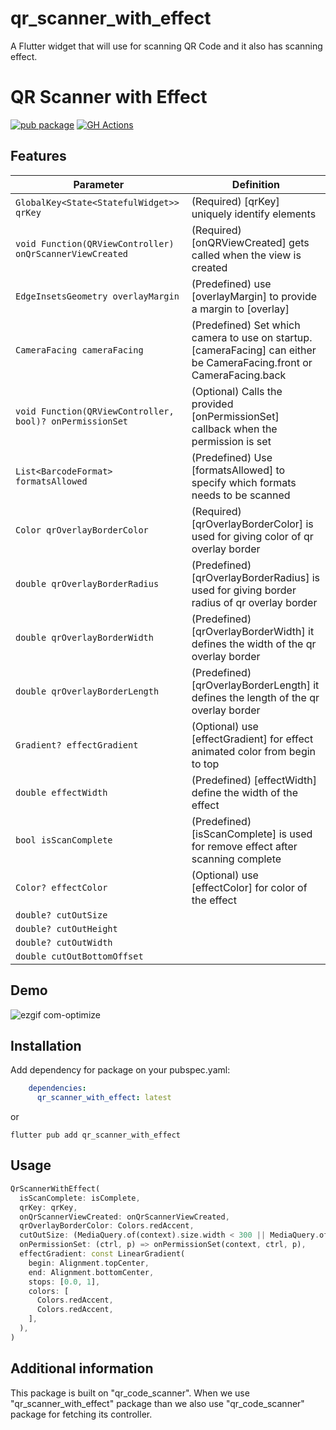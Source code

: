 # qr_scanner_with_effect

A Flutter widget that will use for scanning QR Code and it also has scanning effect.

# QR Scanner with Effect

[![pub package](https://img.shields.io/pub/v/qr_scanner_with_effect?include_prereleases)](https://pub.dartlang.org/packages/qr_scanner_with_effect)
[![GH Actions](https://github.com/juliuscanute/qr_code_scanner/workflows/dart/badge.svg)](https://github.com/mirzamahmud/qr_scanner_with_effect/actions)

## Features

| Parameter                                                       | Definition                                                                                                            |
|-----------------------------------------------------------------|-----------------------------------------------------------------------------------------------------------------------|
| `GlobalKey<State<StatefulWidget>> qrKey`                        | (Required) [qrKey] uniquely identify elements                                                                         |
| `void Function(QRViewController) onQrScannerViewCreated`        | (Required) [onQRViewCreated] gets called when the view is created                                                     | 
| `EdgeInsetsGeometry overlayMargin`                              | (Predefined)  use [overlayMargin] to provide a margin to [overlay]                                                    |
| `CameraFacing cameraFacing`                                     | (Predefined)  Set which camera to use on startup.[cameraFacing] can either be CameraFacing.front or CameraFacing.back |
| `void Function(QRViewController, bool)? onPermissionSet`        | (Optional) Calls the provided [onPermissionSet] callback when the permission is set                                   | 
| `List<BarcodeFormat> formatsAllowed`                            | (Predefined) Use [formatsAllowed] to specify which formats needs to be scanned                                        |
 | `Color qrOverlayBorderColor`                                    | (Required) [qrOverlayBorderColor] is used for giving color of qr overlay border                                       | 
| `double qrOverlayBorderRadius`                                  | (Predefined) [qrOverlayBorderRadius] is used for giving border radius of qr overlay border                            | 
| `double qrOverlayBorderWidth`                                   | (Predefined) [qrOverlayBorderWidth] it defines the width of the qr overlay border                                     |
| `double qrOverlayBorderLength`                                  | (Predefined) [qrOverlayBorderLength] it defines the length of the qr overlay border                                   |
| `Gradient? effectGradient`                                      | (Optional) use [effectGradient] for effect animated color from begin to top                                           |
| `double effectWidth`                                            | (Predefined) [effectWidth] define the width of the effect                                                             |
| `bool isScanComplete`                                           | (Predefined) [isScanComplete] is used for remove effect after scanning complete                                       |
| `Color? effectColor`                                            | (Optional) use [effectColor] for color of the effect                                                                  |
| `double? cutOutSize`                                            |                                                                                                                       | 
| `double? cutOutHeight`                                          |                                                                                                                       |
| `double? cutOutWidth`                                           |                                                                                                                       |
| `double cutOutBottomOffset`                                     |                                                                                                                       |


## Demo

![ezgif com-optimize](https://github.com/mirzamahmud/qr_scanner_with_effect/assets/91328350/fb8d1da5-19a6-492d-adb3-c152963d3fc3)

## Installation

Add dependency for package on your pubspec.yaml:

```yaml
    dependencies:
      qr_scanner_with_effect: latest
```
or

```shell
flutter pub add qr_scanner_with_effect
```

## Usage

```dart
QrScannerWithEffect(
  isScanComplete: isComplete,
  qrKey: qrKey,
  onQrScannerViewCreated: onQrScannerViewCreated,
  qrOverlayBorderColor: Colors.redAccent,
  cutOutSize: (MediaQuery.of(context).size.width < 300 || MediaQuery.of(context).size.height < 400) ? 250.0 : 300.0,
  onPermissionSet: (ctrl, p) => onPermissionSet(context, ctrl, p),
  effectGradient: const LinearGradient(
    begin: Alignment.topCenter,
    end: Alignment.bottomCenter,
    stops: [0.0, 1],
    colors: [
      Colors.redAccent,
      Colors.redAccent,
    ],
  ),
)
```
## Additional information

This package is built on "qr_code_scanner". When we use "qr_scanner_with_effect" package than we also use "qr_code_scanner" package for fetching its controller.
